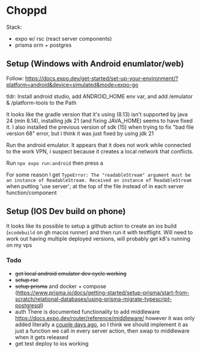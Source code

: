 # Choppd

Stack:

- expo w/ rsc (react server components)
- prisma orm + postgres

## Setup (Windows with Android enumlator/web)

Follow: <https://docs.expo.dev/get-started/set-up-your-environment/?platform=android&device=simulated&mode=expo-go>

tldr:
Install android studio, add ANDROID_HOME env var, and add /emulator & /platform-tools to the Path

It looks like the gradle version that it's using (8.13) isn't supported by java 24 (min 8.14), installing jdk 21 (and fixing JAVA_HOME) seems to have fixed it.
I also installed the previous version of sdk (15) when trying to fix "bad file version 68" error, but i think it was just fixed by using jdk 21

Run the android emulator. It appears that it does not work while connected to the work VPN, i suspect because it creates a local network that conflicts.

Run `npx expo run:android` then press a

For some reason I get `TypeError: The "readableStream" argument must be an instance of ReadableStream. Received an instance of ReadableStream` when putting 'use server'; at the top of the file instead of in each server function/component

## Setup (IOS Dev build on phone)

It looks like its possible to setup a github action to create an ios build (`xcodebuild` on gh macos runner) and then run it with testflight. Will need to work out having multiple deployed versions, will probably get k8's running on my vps

### Todo

- ~~get local android emulator dev cycle working~~
- ~~setup rsc~~
- ~~setup prisma~~ and docker + compose (<https://www.prisma.io/docs/getting-started/setup-prisma/start-from-scratch/relational-databases/using-prisma-migrate-typescript-postgresql>)
- auth
    There is documented functionality to add middleware <https://docs.expo.dev/router/reference/middleware/> however it was only added literally a [couple days ago](https://github.com/expo/expo/pull/38330), so I think we should implement it as just a function we call in every server action, then swap to middleware when it gets released
- get test deploy to ios working
